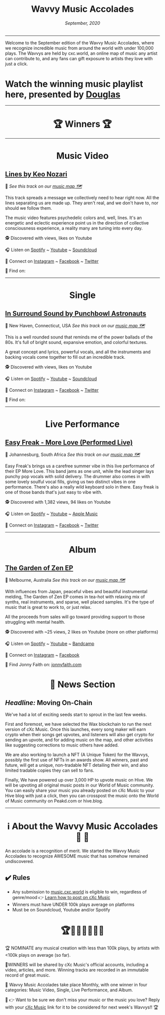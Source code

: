 
# <center> **Wavvy Music Accolades**</center> 
###### <center> September, 2020</center> 

<hr>

Welcome to the September edition of the Wavvy Music Accolades, where we recognize incredible music from around the world with under 100,000 plays. The Wavvys are held by cxc.world, an online map of music any artist can contribute to, and any fans can gift exposure to artists they love with just a click. 



# Watch the winning music playlist here, presented by [Douglas](https://douglas.life)




<hr>

# <center>🏆 Winners 🏆 </center>

<hr>

#  <center> **Music Video**</center> 



## [Lines by Keo Nozari](https://www.youtube.com/watch?v=FnOAvLPTclw)
📍 
*See this track on our [music map 🗺️]()*
</center>

This track spreads a message we collectively need to hear right now. All the lines separating us are made up. They aren't real, and we don't have to, nor should we follow them. 

The music video features psychedelic colors and, well, lines. It's an energetic and eclectic experience point us in the direction of collective consciousness experience, a reality many are tuning into every day.  



🕵 Discovered with  views,  likes on Youtube

🎧 Listen on [Spotify]() ~ [Youtube]() ~ [Soundcloud]()

💫 Connect on [Instagram]() ~ [Facebook]() ~ [Twitter]()

🔗 Find  on: []()

<hr>


#  <center> **Single**</center> 

## [In Surround Sound by Punchbowl Astronauts](https://www.youtube.com/watch?v=oq8PyNVJ2Z4&list=PLrr_9HPPROSeFPBpXtJr29ygkFaB_bt8Q)
📍 New Haven, Connecticut, USA
*See this track on our [music map 🗺️]()*


This is a well rounded sound that reminds me of the power ballads of the 80s. It's full of bright sound, expansive emotion, and colorful textures. 

A great concept and lyrics, powerful vocals, and all the instruments and backing vocals come together to fill out an incredible track. 

</center>


🕵 Discovered with  views,  likes on Youtube

🎧 Listen on [Spotify]() ~ [Youtube]() ~ [Soundcloud]()


💫 Connect on [Instagram]() ~ [Facebook]() ~ [Twitter]()


🔗 Find  on: []()

<hr>

#  <center>**Live Performance**</center>

## [Easy Freak - More Love (Performed Live)](https://www.youtube.com/watch?v=no8TGUsa95U&list=PLrr_9HPPROSeFPBpXtJr29ygkFaB_bt8Q)
📍 Johannesburg, South Africa
*See this track on our [music map 🗺️]()*
</center>

Easy Freak's brings us a carefree summer vibe in this live performance of their EP More Love. This band jams as one unit, while the lead singer lays punchy pop vocals with solid delivery. The drummer also comes in with some lovely soulful vocal fills, giving us two distinct vibes in one performance.  There's also a really wild keyboard solo in there. Easy freak is one of those bands that's just easy to vibe with.

🕵 Discovered with 1,382 views, 94 likes on Youtube

🎧 Listen on [Spotify](https://open.spotify.com/album/5H4L6KdjfvjywJEaKayoNV) ~ [Youtube](https://www.youtube.com/watch?v=no8TGUsa95U&list=PLrr_9HPPROSeFPBpXtJr29ygkFaB_bt8Q) ~ [Apple Music](https://music.apple.com/co/album/more-love-ep/1529308648?uo=4&app=music&ct=FFM_c4b4f0ceae36eacd12ef3a8163e8e9a5&at=1001laMC)

💫 Connect on [Instagram](https://www.instagram.com/easyfreakmusic/) ~ [Facebook](https://www.facebook.com/easyfreakmusic/) ~ [Twitter](https://twitter.com/easyfreakmusic/)
<hr>

#  <center>**Album**</center>


## [The Garden of Zen EP](https://www.youtube.com/watch?v=vVUyowbfxzw&list=OLAK5uy_k2BoQFxnA5pqErkSwsVFICn-VdGZSo-c4&index=1)
📍 Melbourne, Australia 
*See this track on our [music map 🗺️]()*
 
</center>
With influences from Japan, peaceful vibes and beautiful instrumental melding, The Garden of Zen EP comes in tea-hot with relaxing mix of synths, real instruments, and sparse, well placed samples. It's the type of music that is great to work to, or just relax. 

All the proceeds from sales will go toward providing support to those struggling with mental health. 



🕵 Discovered with ~25 views, 2 likes on Youtube (more on other platforms)

🎧 Listen on [Spotify](https://open.spotify.com/album/0AhaI1hZmwaE316kDuzdak) ~ [Youtube](https://www.youtube.com/watch?v=vVUyowbfxzw&list=OLAK5uy_k2BoQFxnA5pqErkSwsVFICn-VdGZSo-c4&index=1) ~ [Bandcamp](https://jonnyfaith.bandcamp.com/album/garden-of-zen-ep)

💫 Connect on [Instagram](https://www.instagram.com/jonnyfaith/) ~ [Facebook](https://www.facebook.com/jonnyfaith) 

🔗 Find Jonny Faith on: [jonnyfaith.com](https://jonnyfaith.com/)



# <center>📰 News Section </center>
## *Headline:* Moving On-Chain

We've had a lot of exciting seeds start to sprout in the last few weeks. 

First and foremost, we have selected the Wax blockchain to run the next version of cXc Music. Once this launches, every song maker will earn crypto when their songs get upvotes, and listeners will also get crypto for sending an upvote, and for adding music on the map, and other activities like suggesting corrections to music others have added. 

We are also working to launch a NFT (A Unique Token) for the Wavvys, possibly the first use of NFTs in an awards show. All winners, past and future, will get a unique, non-tradable NFT detailing their win, and also limited tradable copies they can sell to fans. 

Finally, We have powered up over 3,000 HP to upvote music on Hive. We will be upvoting all original music posts in our World of Music community. You can easily share your music you already posted on cXc Music to your Hive blog with just a click, then you can crosspost the music onto the World of Music community on Peakd.com or hive.blog.


<hr>

# <center>ℹ️ About the Wavvy Music Accolades🕺 🌊 </center>

An accolade is a recognition of merit. We started the Wavvy Music Accolades to recognize AWESOME music that has somehow remained undiscovered.


## ✔️ Rules
- Any submission to [music.cxc.world](https://music.cxc.world) is eligible to win, regardless of genre/mood  👉 [Learn how to post on cXc Music](https://docs.cxc.world/knowledge-base/how-to-add-music/)
- Winners must have UNDER 100k plays average on platforms
- Must be on Soundcloud, Youtube and/or Spotify


#  <center>🏆🥇🎼🎶🎵🏅🎊</center>


🏆 NOMINATE any musical creation with less than 100k plays, by artists with <100k plays on average (so far).

🥇WINNERS will be shared by cXc Music's official accounts, including a video, articles, and more. Winning tracks are recorded in an immutable record of great music. 

🌊 Wavvy Music Accolades take place Monthly, with one winner in four categories: Music Video, Single, Live Performance, and Album.

🔑 👉 Want to be sure we don't miss your music or the music you love? Reply with your [cXc Music](https://music.cxc.world) link for it to be considered for next week's Wavvys!! 🏆
<!--stackedit_data:
eyJoaXN0b3J5IjpbLTI4MjE4MTU4MiwtMTI2MTIzOTkxNywtMT
kzODk2OTUzMSwtMjQ4MDc3NzIwLDIyMDMwOTExMSwtNzc3NDc4
MTI5LC0xMjEzMDYyNjkwLDIzNjMwMTk2LC0yMDM4OTE3ODk4LC
0xMjk5ODQ4NTcsMjAyMzY2MDE4NSwtMTkwNTk5MTA4MiwtMTQ0
NDk3NDEzNiwtNTE5NjQzNzY1LC02MzM5ODEyNjcsLTE1OTUwMz
IwOCwyMzU2NTE4NjAsLTc0OTkxMTc4OCwtNzM3OTUyOTI5LDIy
MDc3NTQ1MV19
-->